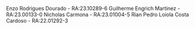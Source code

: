 <!-- Trabalho 29/10/2023 DESENVOLVIMENTO FRONT END -->
 
Enzo Rodrigues Dourado - RA:23.10289-6
Guilherme Engrich Martinez - RA:23.00133-0
Nicholas Carmona - RA:23.01004-5
Rian Pedro Loiola Costa Cardoso - RA:22.01292-3
